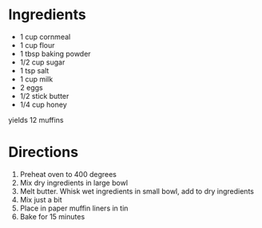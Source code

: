 Ingredients
===========
* 1 cup cornmeal
* 1 cup flour
* 1 tbsp baking powder
* 1/2 cup sugar
* 1 tsp salt
* 1 cup milk
* 2 eggs
* 1/2 stick butter
* 1/4 cup honey

yields 12 muffins

Directions
==========

1. Preheat oven to 400 degrees
2. Mix dry ingredients in large bowl
3. Melt butter. Whisk wet ingredients in small bowl, add to dry ingredients
4. Mix just a bit
5. Place in paper muffin liners in tin
6. Bake for 15 minutes
